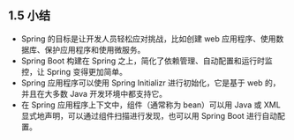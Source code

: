 ## 1.5	小结

- Spring 的目标是让开发人员轻松应对挑战，比如创建 web 应用程序、使用数据库、保护应用程序和使用微服务。
- Spring Boot 构建在 Spring 之上，简化了依赖管理、自动配置和运行时监控，让 Spring 变得更加简单。
- Spring 应用程序可以使用 Spring Initializr 进行初始化，它是基于 web 的，并且在大多数 Java 开发环境中都支持它。
- 在 Spring 应用程序上下文中，组件（通常称为 bean）可以用 Java 或 XML 显式地声明，可以通过组件扫描进行发现，也可以用 Spring Boot 进行自动配置。

